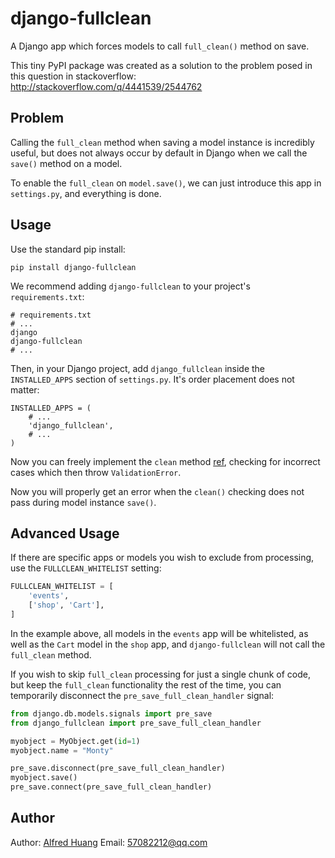 # django-fullclean

A Django app which forces models to call `full_clean()` method on save.

This tiny PyPI package was created as a solution to the problem posed 
in this question in stackoverflow: <http://stackoverflow.com/q/4441539/2544762>

## Problem

Calling the `full_clean` method when saving a model instance is incredibly useful, 
but does not always occur by default in Django when we call the `save()` method 
on a model.

To enable the `full_clean` on `model.save()`, we can just introduce this app
in `settings.py`, and everything is done.

## Usage

Use the standard pip install:

```
pip install django-fullclean
```

We recommend adding `django-fullclean` to your project's `requirements.txt`:

```
# requirements.txt
# ...
django
django-fullclean
# ...
```

Then, in your Django project, add `django_fullclean` inside the `INSTALLED_APPS`
section of `settings.py`. It's order placement does not matter:

```
INSTALLED_APPS = (
    # ...
    'django_fullclean',
    # ...
)
```

Now you can freely implement the `clean` method
[ref](https://docs.djangoproject.com/en/1.9/ref/models/instances/#validating-objects),
checking for incorrect cases which then throw `ValidationError`.

Now you will properly get an error when the `clean()` checking does not pass 
during model instance `save()`.

## Advanced Usage

If there are specific apps or models you wish to exclude from processing, use the 
`FULLCLEAN_WHITELIST` setting:

```python
FULLCLEAN_WHITELIST = [
    'events',
    ['shop', 'Cart'],
]
```

In the example above, all models in the `events` app will be whitelisted, as well 
as the `Cart` model in the `shop` app, and `django-fullclean` will not call the 
`full_clean` method.

If you wish to skip `full_clean` processing for just a single chunk of code, but 
keep the `full_clean` functionality the rest of the time, you can temporarily 
disconnect the `pre_save_full_clean_handler` signal:

```python
from django.db.models.signals import pre_save
from django_fullclean import pre_save_full_clean_handler

myobject = MyObject.get(id=1)
myobject.name = "Monty"

pre_save.disconnect(pre_save_full_clean_handler)
myobject.save()
pre_save.connect(pre_save_full_clean_handler)
```

## Author

Author: [Alfred Huang](https://www.huangwenchao.com.cn)
Email: [57082212@qq.com](mailto:57082212@qq.com)
